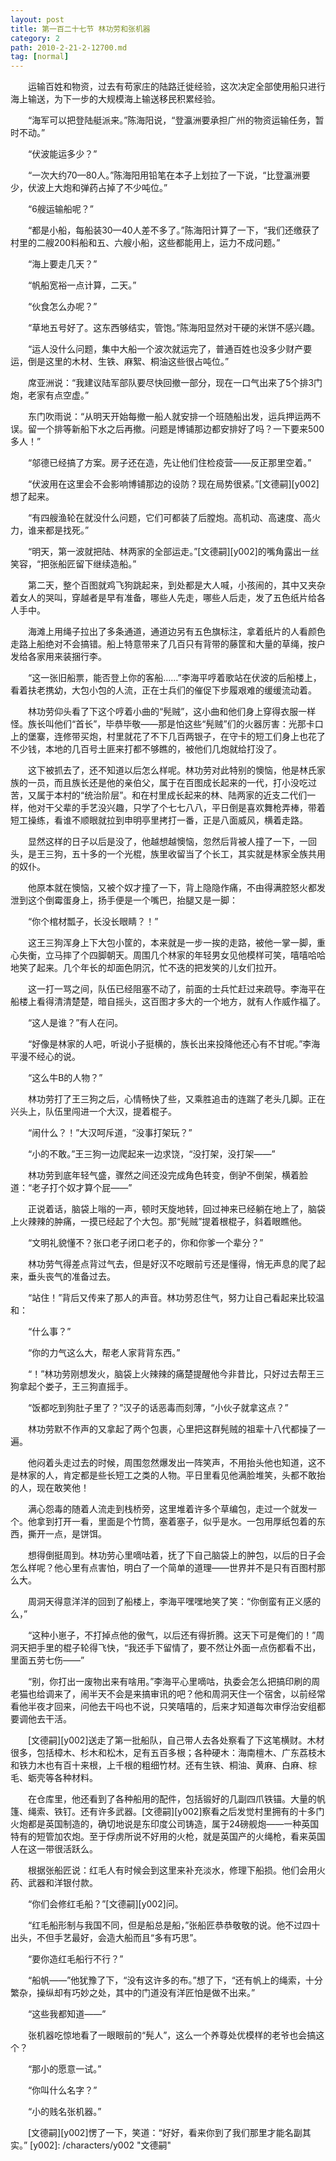 ```yaml
---
layout: post
title: 第一百二十七节 林功劳和张机器
category: 2
path: 2010-2-21-2-12700.md
tag: [normal]
---
```


　　运输百姓和物资，过去有苟家庄的陆路迁徙经验，这次决定全部使用船只进行海上输送，为下一步的大规模海上输送移民积累经验。

　　“海军可以把登陆艇派来。”陈海阳说，“登瀛洲要承担广州的物资运输任务，暂时不动。”

　　“伏波能运多少？”

　　“一次大约70—80人。”陈海阳用铅笔在本子上划拉了一下说，“比登瀛洲要少，伏波上大炮和弹药占掉了不少吨位。”

　　“6艘运输船呢？”

　　“都是小船，每船装30—40人差不多了。”陈海阳计算了一下，“我们还缴获了村里的二艘200料船和五、六艘小船，这些都能用上，运力不成问题。”

　　“海上要走几天？”

　　“帆船宽裕一点计算，二天。”

　　“伙食怎么办呢？”

　　“草地五号好了。这东西够结实，管饱。”陈海阳显然对干硬的米饼不感兴趣。

　　“运人没什么问题，集中大船一个波次就运完了，普通百姓也没多少财产要运，倒是这里的木材、生铁、麻絮、桐油这些很占吨位。”

　　席亚洲说：“我建议陆军部队要尽快回撤一部分，现在一口气出来了5个排3门炮，老家有点空虚。”

　　东门吹雨说：“从明天开始每撤一船人就安排一个班随船出发，运兵押运两不误。留一个排等新船下水之后再撤。问题是博铺那边都安排好了吗？一下要来500多人！”

　　“邬德已经搞了方案。房子还在造，先让他们住检疫营——反正那里空着。”

　　“伏波用在这里会不会影响博铺那边的设防？现在局势很紧。”[文德嗣][y002]想了起来。

　　“有四艘渔轮在就没什么问题，它们可都装了后膛炮。高机动、高速度、高火力，谁来都是找死。”

　　“明天，第一波就把陆、林两家的全部运走。”[文德嗣][y002]的嘴角露出一丝笑容，“把张船匠留下继续造船。”

　　第二天，整个百图就鸡飞狗跳起来，到处都是大人喊，小孩闹的，其中又夹杂着女人的哭叫，穿越者是早有准备，哪些人先走，哪些人后走，发了五色纸片给各人手中。

　　海滩上用绳子拉出了多条通道，通道边另有五色旗标注，拿着纸片的人看颜色走路上船绝对不会搞错。船上特意带来了几百只有背带的藤筐和大量的草绳，按户发给各家用来装捆行李。

　　“这一张旧船票，能否登上你的客船……”李海平哼着歌站在伏波的后船楼上，看着扶老携幼，大包小包的人流，正在士兵们的催促下步履艰难的缓缓流动着。

　　林功劳仰头看了下这个哼着小曲的“髡贼”，这小曲和他们身上穿得衣服一样怪。族长叫他们“首长”，毕恭毕敬——那是怕这些“髡贼”们的火器厉害：光那卡口上的堡寨，连修带买炮，村里就花了不下几百两银子，在守卡的短工们身上也花了不少钱，本地的几百号土匪来打都不够瞧的，被他们几炮就给打没了。

　　这下被抓去了，还不知道以后怎么样呢。林功劳对此特别的懊恼，他是林氏家族的一员，而且族长还是他的亲伯父，属于在百图成长起来的一代，打小没吃过苦，又属于本村的“统治阶层”。和在村里成长起来的林、陆两家的近支二代们一样，他对干父辈的手艺没兴趣，只学了个七七八八，平日倒是喜欢舞枪弄棒，带着短工操练，看谁不顺眼就拉到申明亭里拷打一番，正是八面威风，横着走路。

　　显然这样的日子以后是没了，他越想越懊恼，忽然后背被人撞了一下，一回头，是王三狗，五十多的一个光棍，族里收留当了个长工，其实就是林家全族共用的奴仆。

　　他原本就在懊恼，又被个奴才撞了一下，背上隐隐作痛，不由得满腔怒火都发泄到这个倒霉蛋身上，扬手便是一个嘴巴，抬腿又是一脚：

　　“你个棺材瓢子，长没长眼睛？！”

　　这王三狗浑身上下大包小筐的，本来就是一步一挨的走路，被他一掌一脚，重心失衡，立马摔了个四脚朝天。周围几个林家的年轻男女见他模样可笑，嘻嘻哈哈地笑了起来。几个年长的却面色阴沉，忙不迭的把发笑的儿女们拉开。

　　这一打一骂之间，队伍已经阻塞不动了，前面的士兵忙赶过来疏导。李海平在船楼上看得清清楚楚，暗自摇头，这百图才多大的一个地方，就有人作威作福了。

　　“这人是谁？”有人在问。

　　“好像是林家的人吧，听说小子挺横的，族长出来投降他还心有不甘呢。”李海平漫不经心的说。

　　“这么牛B的人物？”

　　林功劳打了王三狗之后，心情畅快了些，又乘胜追击的连踹了老头几脚。正在兴头上，队伍里闯进一个大汉，提着棍子。

　　“闹什么？！”大汉呵斥道，“没事打架玩？”

　　“小的不敢。”王三狗一边爬起来一边求饶，“没打架，没打架——”

　　林功劳到底年轻气盛，骤然之间还没完成角色转变，倒驴不倒架，横着脸道：“老子打个奴才算个屁——”

　　正说着话，脑袋上嗡的一声，顿时天旋地转，回过神来已经躺在地上了，脑袋上火辣辣的肿痛，一摸已经起了个大包。那“髡贼”提着根棍子，斜着眼瞧他。

　　“文明礼貌懂不？张口老子闭口老子的，你和你爹一个辈分？”

　　林功劳气得差点背过气去，但是好汉不吃眼前亏还是懂得，悄无声息的爬了起来，垂头丧气的准备过去。

　　“站住！”背后又传来了那人的声音。林功劳忍住气，努力让自己看起来比较温和：

　　“什么事？”

　　“你的力气这么大，帮老人家背背东西。”

　　“！”林功劳刚想发火，脑袋上火辣辣的痛楚提醒他今非昔比，只好过去帮王三狗拿起个娄子，王三狗直摇手。

　　“饭都吃到狗肚子里了？”汉子的话恶毒而刻薄，“小伙子就拿这点？”

　　林功劳默不作声的又拿起了两个包裹，心里把这群髡贼的祖辈十八代都操了一遍。

　　他闷着头走过去的时候，周围忽然爆发出一阵笑声，不用抬头他也知道，这不是林家的人，肯定都是些长短工之类的人物。平日里看见他满脸堆笑，头都不敢抬的人，现在敢笑他！

　　满心怨毒的随着人流走到栈桥旁，这里堆着许多个草编包，走过一个就发一个。他拿到打开一看，里面是个竹筒，塞着塞子，似乎是水。一包用厚纸包着的东西，撕开一点，是饼饵。

　　想得倒挺周到。林功劳心里嘀咕着，抚了下自己脑袋上的肿包，以后的日子会怎么样呢？他心里有点害怕，明白了一个简单的道理——世界并不是只有百图村那么大。

　　周洞天得意洋洋的回到了船楼上，李海平嘿嘿地笑了笑：“你倒蛮有正义感的么，”

　　“这种小崽子，不打掉点他的傲气，以后还有得折腾。这天下可是俺们的！”周洞天把手里的棍子轮得飞快，“我还手下留情了，要不然让外面一点伤都看不出，里面五劳七伤——”

　　“别，你打出一废物出来有啥用。”李海平心里嘀咕，执委会怎么把搞印刷的周老猫也给调来了，闹半天不会是来搞审讯的吧？他和周洞天住一个宿舍，以前经常看他半夜才回来，问他去干吗也不说，只笑嘻嘻的，后来才知道每次审俘治安组都要调他去干活。

　　[文德嗣][y002]送走了第一批船队，自己带人去各处察看了下这笔横财。木材很多，包括樟木、杉木和松木，足有五百多根；各种硬木：海南檀木、广东荔枝木和铁力木也有百十来根，上千根的粗细竹材。还有生铁、桐油、黄麻、白麻、棕毛、蛎壳等各种材料。

　　在仓库里，他还看到了各种船用的配件，包括锻好的几副四爪铁锚。大量的帆篷、绳索、铁钉。还有许多武器。[文德嗣][y002]察看之后发觉村里拥有的十多门火炮都是英国制造的，确切地说是东印度公司铸造，属于24磅舰炮——一种英国特有的短管加农炮。至于俘虏所说不好用的火枪，就是英国产的火绳枪，看来英国人在这一带很活跃么。

　　根据张船匠说：红毛人有时候会到这里来补充淡水，修理下船损。他们会用火药、武器和洋银付款。

　　“你们会修红毛船？”[文德嗣][y002]问。

　　“红毛船形制与我国不同，但是船总是船，”张船匠恭恭敬敬的说。他不过四十出头，不但手艺最好，会造大船而且“多有巧思”。

　　“要你造红毛船行不行？”

　　“船帆——”他犹豫了下，“没有这许多的布。”想了下，“还有帆上的绳索，十分繁杂，操纵却有巧妙之处，其中的门道没有洋匠怕是做不出来。”

　　“这些我都知道——”

　　张机器吃惊地看了一眼眼前的“髡人”，这么一个养尊处优模样的老爷也会搞这个？

　　“那小的愿意一试。”

　　“你叫什么名字？”

　　“小的贱名张机器。”

　　[文德嗣][y002]愣了一下，笑道：“好好，看来你到了我们那里才能名副其实。”
[y002]: /characters/y002 "文德嗣"
